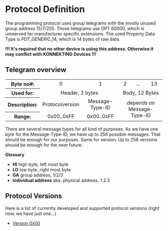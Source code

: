 # Protocol Definition

The programming protocol uses group telegrams with the mostly unused group address 15/7/255. Those telegrams use DPT 60000, which is ureserved for manufacturer specific extensions. The used Property Data Type is PDT_GENERIC_14, which is 14 bytes of raw data. 

**!!! It's required that no other device is using this address. Otherwise it may conflict with KONNEKTING Devices !!!**

## Telegram overview

<table>
    <tr>
        <th>Byte no#:</th>
        <td align="center">0</td>
        <td align="center">1</td>
        <td align="center">2</td>
        <td align="center">...</td>
        <td align="center">13</td>
    </tr>
    <tr>
        <th>Used for:</th>
        <td align="center" colspan="2">Header, 2 bytes</td>
        <td align="center" colspan="3">Body, 12 Bytes</td>
    </tr>
    <tr>
        <th>Description:</th>
        <td>Protocolversion</td>
        <td align="center" >Message-Type-ID</td>
        <td align="center" colspan="3" rowspan="2">depends on Message-Type-ID</td>
    </tr>
    <tr>
        <th>Range:</th>
        <td align="center">0x00..0xFF</td>
        <td align="center">0x00..0xFF</td>        
    </tr>
</table>

There are several message types for all kind of purposes. As we have one byte for the Message-Type-ID, we have up to 256 possible messages. That should be enough for our purposes.
Same for version: Up to 256 versions should be enough for the *near* future.

**Glossary**	

* **HI**	high byte, left most byte												
* **LO**	low byte, right most byte												
* **GA**	group address, 1/2/3												
* **individual address**	aka. physical address, 1.2.3												

## Protocol Versions

Here is a list of currently developed and supported protocol versions (right now, we have just one...)

- [Version 0x00](protocol_0x00.md)
